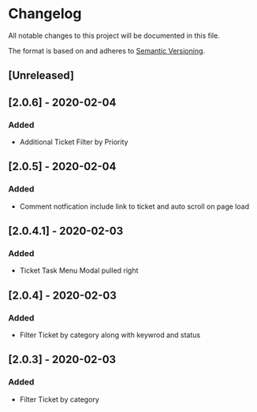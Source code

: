 # Changelog

All notable changes to this project will be documented in this file.

The format is based on and adheres to [Semantic Versioning](https://semver.org/spec/v2.0.0.html).

##  [Unreleased]

##  [2.0.6] - 2020-02-04

### Added
- Additional Ticket Filter by  Priority

##  [2.0.5] - 2020-02-04

### Added
- Comment notfication include link to ticket and auto scroll on page load

##  [2.0.4.1] - 2020-02-03

### Added
- Ticket Task Menu Modal pulled right

##  [2.0.4] - 2020-02-03

### Added
-   Filter Ticket by category along with keywrod and status

## [2.0.3]  -   2020-02-03
###  Added
-   Filter Ticket by category
